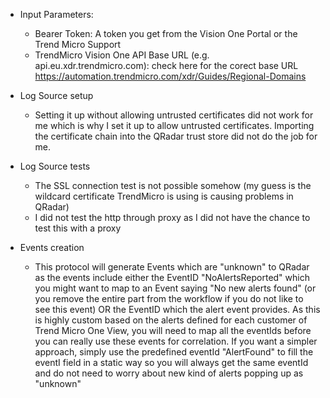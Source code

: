 - Input Parameters: 
  - Bearer Token: A token you get from the Vision One Portal or the Trend Micro Support
  - TrendMicro Vision One API Base URL (e.g. api.eu.xdr.trendmicro.com): check here for the corect base URL https://automation.trendmicro.com/xdr/Guides/Regional-Domains

- Log Source setup
  - Setting it up without allowing untrusted certificates did not work for me which is why I set it up to allow untrusted certificates. Importing the certificate chain into the   QRadar trust store did not do the job for me. 

- Log Source tests
  - The SSL connection test is not possible somehow (my guess is the wildcard certificate TrendMicro is using is causing problems in QRadar)
  - I did not test the http through proxy as I did not have the chance to test this with a proxy 

- Events creation
  - This protocol will generate Events which are "unknown" to QRadar as the events include either the EventID 
"NoAlertsReported" which you might want to map to an Event saying "No new alerts found" (or you remove the entire part from the workflow if you do not like to see this event)
OR the EventID which the alert event provides. As this is highly custom based on the alerts defined for each customer of Trend Micro One View, you will need to map all the eventIds before you can really use these events for correlation. If you want a simpler approach, simply use the predefined eventId "AlertFound" to fill the eventI field in a static way so you will always get the same eventId and do not need to worry about new kind of alerts popping up as "unknown"
